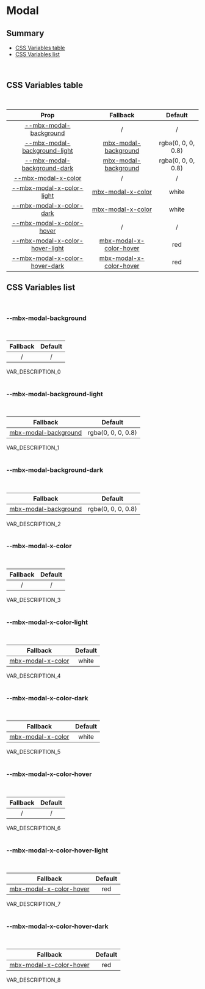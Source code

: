 # Modal

## Summary

- [CSS Variables table](#css-variables-table)
- [CSS Variables list](#css-variables-list)

<br>

## CSS Variables table

<br>

| <div style='text-align:center;margin:auto;'>Prop</div> | <div style='text-align:center;margin:auto;'>Fallback</div> | <div style='text-align:center;margin:auto;'>Default</div> |
| ------------------------------------------------------ | ---------------------------------------------------------- | --------------------------------------------------------- |
| <div style='text-align:center;margin:auto;'>[--mbx-modal-background](#mbx-modal-background)</div> | <div style='text-align:center;margin:auto;'>/</div> | <div style='text-align:center;margin:auto;'>/</div> |
| <div style='text-align:center;margin:auto;'>[--mbx-modal-background-light](#mbx-modal-background-light)</div> | <div style='text-align:center;margin:auto;'>[mbx-modal-background](#mbx-modal-background)</div> | <div style='text-align:center;margin:auto;'>rgba(0, 0, 0, 0.8)</div> |
| <div style='text-align:center;margin:auto;'>[--mbx-modal-background-dark](#mbx-modal-background-dark)</div> | <div style='text-align:center;margin:auto;'>[mbx-modal-background](#mbx-modal-background)</div> | <div style='text-align:center;margin:auto;'>rgba(0, 0, 0, 0.8)</div> |
| <div style='text-align:center;margin:auto;'>[--mbx-modal-x-color](#mbx-modal-x-color)</div> | <div style='text-align:center;margin:auto;'>/</div> | <div style='text-align:center;margin:auto;'>/</div> |
| <div style='text-align:center;margin:auto;'>[--mbx-modal-x-color-light](#mbx-modal-x-color-light)</div> | <div style='text-align:center;margin:auto;'>[mbx-modal-x-color](#mbx-modal-x-color)</div> | <div style='text-align:center;margin:auto;'>white</div> |
| <div style='text-align:center;margin:auto;'>[--mbx-modal-x-color-dark](#mbx-modal-x-color-dark)</div> | <div style='text-align:center;margin:auto;'>[mbx-modal-x-color](#mbx-modal-x-color)</div> | <div style='text-align:center;margin:auto;'>white</div> |
| <div style='text-align:center;margin:auto;'>[--mbx-modal-x-color-hover](#mbx-modal-x-color-hover)</div> | <div style='text-align:center;margin:auto;'>/</div> | <div style='text-align:center;margin:auto;'>/</div> |
| <div style='text-align:center;margin:auto;'>[--mbx-modal-x-color-hover-light](#mbx-modal-x-color-hover-light)</div> | <div style='text-align:center;margin:auto;'>[mbx-modal-x-color-hover](#mbx-modal-x-color-hover)</div> | <div style='text-align:center;margin:auto;'>red</div> |
| <div style='text-align:center;margin:auto;'>[--mbx-modal-x-color-hover-dark](#mbx-modal-x-color-hover-dark)</div> | <div style='text-align:center;margin:auto;'>[mbx-modal-x-color-hover](#mbx-modal-x-color-hover)</div> | <div style='text-align:center;margin:auto;'>red</div> |


## CSS Variables list

<br>

### --mbx-modal-background

<br>


| <div style='text-align:center;margin:auto;'>Fallback</div> | <div style='text-align:center;margin:auto;'>Default</div> |
| ---------------------------------------------------------- | --------------------------------------------------------- |
| <div style='text-align:center;margin:auto;'>/</div> | <div style='text-align:center;margin:auto;'>/</div> |


VAR_DESCRIPTION_0<br><br>
### --mbx-modal-background-light

<br>


| <div style='text-align:center;margin:auto;'>Fallback</div> | <div style='text-align:center;margin:auto;'>Default</div> |
| ---------------------------------------------------------- | --------------------------------------------------------- |
| <div style='text-align:center;margin:auto;'>[mbx-modal-background](#mbx-modal-background)</div> | <div style='text-align:center;margin:auto;'>rgba(0, 0, 0, 0.8)</div> |


VAR_DESCRIPTION_1<br><br>
### --mbx-modal-background-dark

<br>


| <div style='text-align:center;margin:auto;'>Fallback</div> | <div style='text-align:center;margin:auto;'>Default</div> |
| ---------------------------------------------------------- | --------------------------------------------------------- |
| <div style='text-align:center;margin:auto;'>[mbx-modal-background](#mbx-modal-background)</div> | <div style='text-align:center;margin:auto;'>rgba(0, 0, 0, 0.8)</div> |


VAR_DESCRIPTION_2<br><br>
### --mbx-modal-x-color

<br>


| <div style='text-align:center;margin:auto;'>Fallback</div> | <div style='text-align:center;margin:auto;'>Default</div> |
| ---------------------------------------------------------- | --------------------------------------------------------- |
| <div style='text-align:center;margin:auto;'>/</div> | <div style='text-align:center;margin:auto;'>/</div> |


VAR_DESCRIPTION_3<br><br>
### --mbx-modal-x-color-light

<br>


| <div style='text-align:center;margin:auto;'>Fallback</div> | <div style='text-align:center;margin:auto;'>Default</div> |
| ---------------------------------------------------------- | --------------------------------------------------------- |
| <div style='text-align:center;margin:auto;'>[mbx-modal-x-color](#mbx-modal-x-color)</div> | <div style='text-align:center;margin:auto;'>white</div> |


VAR_DESCRIPTION_4<br><br>
### --mbx-modal-x-color-dark

<br>


| <div style='text-align:center;margin:auto;'>Fallback</div> | <div style='text-align:center;margin:auto;'>Default</div> |
| ---------------------------------------------------------- | --------------------------------------------------------- |
| <div style='text-align:center;margin:auto;'>[mbx-modal-x-color](#mbx-modal-x-color)</div> | <div style='text-align:center;margin:auto;'>white</div> |


VAR_DESCRIPTION_5<br><br>
### --mbx-modal-x-color-hover

<br>


| <div style='text-align:center;margin:auto;'>Fallback</div> | <div style='text-align:center;margin:auto;'>Default</div> |
| ---------------------------------------------------------- | --------------------------------------------------------- |
| <div style='text-align:center;margin:auto;'>/</div> | <div style='text-align:center;margin:auto;'>/</div> |


VAR_DESCRIPTION_6<br><br>
### --mbx-modal-x-color-hover-light

<br>


| <div style='text-align:center;margin:auto;'>Fallback</div> | <div style='text-align:center;margin:auto;'>Default</div> |
| ---------------------------------------------------------- | --------------------------------------------------------- |
| <div style='text-align:center;margin:auto;'>[mbx-modal-x-color-hover](#mbx-modal-x-color-hover)</div> | <div style='text-align:center;margin:auto;'>red</div> |


VAR_DESCRIPTION_7<br><br>
### --mbx-modal-x-color-hover-dark

<br>


| <div style='text-align:center;margin:auto;'>Fallback</div> | <div style='text-align:center;margin:auto;'>Default</div> |
| ---------------------------------------------------------- | --------------------------------------------------------- |
| <div style='text-align:center;margin:auto;'>[mbx-modal-x-color-hover](#mbx-modal-x-color-hover)</div> | <div style='text-align:center;margin:auto;'>red</div> |


VAR_DESCRIPTION_8<br><br>

